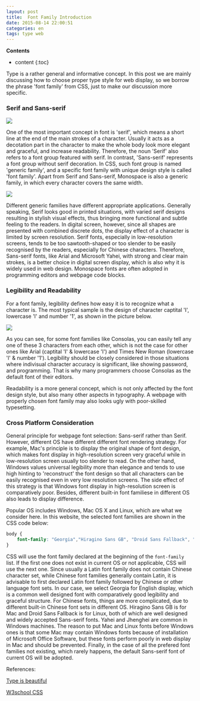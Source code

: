 ```yaml
---
layout: post
title:  Font Family Introduction
date: 2015-08-14 22:00:51 
categories: en
tags: type web
---
```


__Contents__

* content
{:toc}

Type is a rather general and informative concept. In this post we are mainly discussing how to choose proper type style for web display, so we borrow the phrase 'font family' from CSS, just to make our discussion more specific.

### Serif and Sans-serif

![](http://www.w3schools.com/css/serif.gif)

One of the most important concept in font is 'serif', which means a short line at the end of the main strokes of a character. Usually it acts as a decotation part in the character to make the whole body look more elegant and graceful, and increase readability. Therefore, the noun 'Serif' also refers to a font group featured with serif. In contrast, 'Sans-serif' represents a font group without serif decoration. In CSS, such font group is named 'generic family', and a specific font family with unique design style is called 'font family'. Apart from Serif and Sans-serif, Monospace is also a generic family, in which every character covers the same width. 

![](/images/font-family.png)

Different generic families have different appropriate applications. Generally speaking, Serif looks good in printed situations, with varied serif designs resulting in stylish visual effects, thus bringing more functional and subtle feeling to the readers. In digital screen, however, since all shapes are presented with combined discrete dots, the display effect of a character is limited by screen resolution. Serif fonts, especially in low-resolution screens, tends to be too sawtooth-shaped or too slender to be easily recognised by the readers, especially for Chinese characters. Therefore, Sans-serif fonts, like Arial and Microsoft Yahei, with strong and clear main strokes, is a better choice in digital screen display, which is also why it is widely used in web design. Monospace fonts are often adopted in programming editors and webpage code blocks. 

### Legibility and Readability

For a font family, legibility defines how easy it is to recognize what a character is. The most typical sample is the design of character captital 'I', lowercase 'l' and number '1', as shown in the picture below.

![](/images/font-legi.png)

As you can see, for some font families like Consolas, you can easily tell any one of these 3 characters from each other, which is not the case for other ones like Arial (captital 'I' & lowercase 'l') and Times New Roman (lowercase 'l' & number '1'). Legibility should be closely considered in those situations where indivisual character accuracy is significant, like showing password, and programming. That is why many programmers choose Consolas as the default font of their editors.

Readability is a more general concept, which is not only affected by the font design style, but also many other aspects in typography. A webpage with properly chosen font family may also looks ugly with poor-skilled typesetting.

### Cross Platform Consideration

General principle for webpage font selection: Sans-serif rather than Serif. However, different OS have different different font rendering strategy. For example, Mac's principle is to display the original shape of font design, which makes font display in high-resolution screen very graceful while in low-resolution screen usually too slender to read. On the other hand, Windows values universal legibility more than elegance and tends to use high hinting to 'reconstruct' the font design so that all characters can be easily recognised even in very low resolution screens. The side effect of this strategy is that Windows font display in high-resolution screen is comparatively poor. Besides, different built-in font familiese in different OS also leads to display difference.  

Popular OS includes Windows, Mac OS X and Linux, which are what we consider here. In this website, the selected font families are shown in the CSS code below:

```css
body {
    font-family: "Georgia","Hiragino Sans GB", "Droid Sans Fallback", "Microsoft JhengHei", "Microsoft YaHei",sans-serif;
}
```

CSS will use the font family declared at the beginning of the `font-family` list. If the first one does not exist in current OS or not applicable, CSS will use the next one. Since usually a Latin font family does not contain Chinese character set, while Chinese font families generally contain Latin, it is advisable to first declared Latin font family followed by Chinese or other language font sets. In our case, we select Georgia for English display, which is a common well designed font with comparatively good legibility and graceful structure. For Chinese fonts, things are more complicated, due to different built-in Chinese font sets in different OS.  Hiragino Sans GB is for Mac and Droid Sans Fallback is for Linux, both of which are well designed and widely accepted Sans-serif fonts. Yahei and Jhenghei are common in Windows machines. The reason to put Mac and Linux fonts before Windows ones is that some Mac may contain Windows fonts because of installation of Microsoft Office Software, but these fonts perform poorly in web display in Mac and should be prevented. Finally, in the case of all the prefered font families not existing, which rarely happens, the default Sans-serif font of current OS will be adopted. 
 
 References:
  
[Type is beautiful](http://www.typeisbeautiful.com/2010/03/2190/)

[W3school CSS](http://www.w3schools.com/css/css_font.asp)
  
